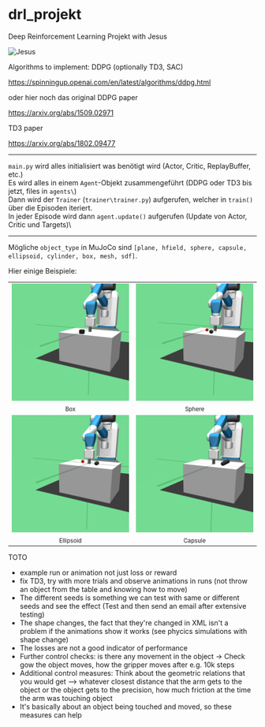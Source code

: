 # drl_projekt
Deep Reinforcement Learning Projekt with Jesus

![Jesus](https://media2.giphy.com/media/v1.Y2lkPTc5MGI3NjExNGd5dGJicTgxOWNlZ3N1cWhmOGlzeDJueDMyMGlmOGp5MHRqcjk2byZlcD12MV9pbnRlcm5hbF9naWZfYnlfaWQmY3Q9Zw/6sjfJk4cz9ei4/giphy.gif)

Algorithms to implement: DDPG (optionally TD3, SAC)

https://spinningup.openai.com/en/latest/algorithms/ddpg.html

oder hier noch das original DDPG paper

https://arxiv.org/abs/1509.02971

TD3 paper

https://arxiv.org/abs/1802.09477


---

`main.py` wird alles initialisiert was benötigt wird (Actor, Critic, ReplayBuffer, etc.)\
Es wird alles in einem `Agent`-Objekt zusammengeführt (DDPG oder TD3 bis jetzt, files in `agents\`)\
Dann wird der `Trainer` (`trainer\trainer.py`) aufgerufen, welcher in `train()` über die Episoden iteriert.\
In jeder Episode wird dann `agent.update()` aufgerufen (Update von Actor, Critic und Targets)\

---

Mögliche `object_type` in MuJoCo sind `[plane, hfield, sphere, capsule, ellipsoid, cylinder, box, mesh, sdf]`.

Hier einige Beispiele:

<table>
  <tr>
    <td align="center">
      <img src="test_fixed.gif" width="300"/><br/>
      <sub>Box</sub>
    </td>
    <td align="center">
      <img src="test_sphere.gif" width="300"/><br/>
      <sub>Sphere</sub>
    </td>
  </tr>
  <tr>
    <td align="center">
      <img src="test_ellipsoid.gif" width="300"/><br/>
      <sub>Ellipsoid</sub>
    </td>
    <td align="center">
      <img src="test_capsule.gif" width="300"/><br/>
      <sub>Capsule</sub>
    </td>
  </tr>
</table>

TOTO
- example run or animation not just loss or reward
- fix TD3, try with more trials and observe animations in runs (not throw an object from the table and knowing how to move)
- The different seeds is something we can test with same or different seeds and see the effect (Test and then send an email after extensive testing)
- The shape changes, the fact that they're changed in XML isn't a problem if the animations show it works (see phycics simulations with shape change)
- The losses are not a good indicator of performance
- Further control checks: is there any movement in the object -> Check gow the object moves, how the gripper moves after e.g. 10k steps
- Additional control measures: Think about the geometric relations that you would get --> whatever closest distance that the arm gets to the object or the object gets to the precision, how much friction at the time the arm was touching object
- It's basically about an object being touched and moved, so these measures can help
